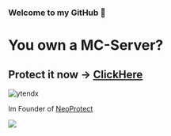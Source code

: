 ### Welcome to my GitHub 👋

# You own a MC-Server?
## Protect it now -> [ClickHere](https://neoprotect.net)

<p align="left"> <img src="https://komarev.com/ghpvc/?username=ytendx&label=Profile%20views&color=ff0000&style=plastic" alt="ytendx" /> </p>

Im Founder of [NeoProtect](https://neoprotect.net/)

<p align="left"><img src="https://github-readme-stats.vercel.app/api?username=ytendx&show_icons=true&theme=radical" /></p>
